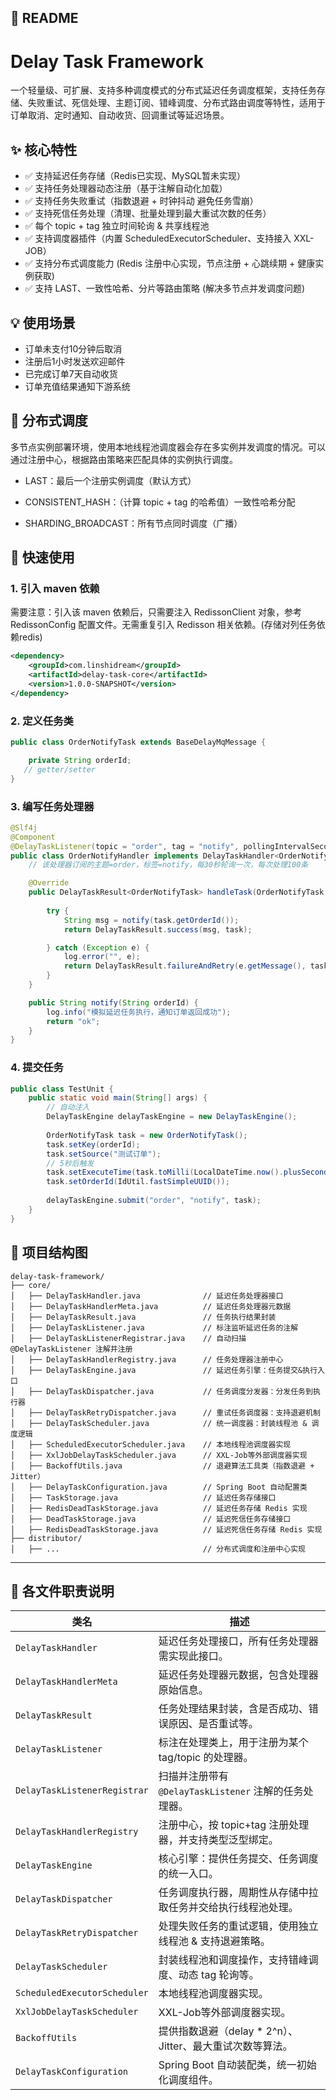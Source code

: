 ## 📖 README



# Delay Task Framework

一个轻量级、可扩展、支持多种调度模式的分布式延迟任务调度框架，支持任务存储、失败重试、死信处理、主题订阅、错峰调度、分布式路由调度等特性，适用于订单取消、定时通知、自动收货、回调重试等延迟场景。



## ✨ 核心特性

- ✅ 支持延迟任务存储（Redis已实现、MySQL暂未实现）
- ✅ 支持任务处理器动态注册（基于注解自动化加载）
- ✅ 支持任务失败重试（指数退避 + 时钟抖动 避免任务雪崩）
- ✅ 支持死信任务处理（清理、批量处理到最大重试次数的任务）
- ✅ 每个 topic + tag 独立时间轮询 & 共享线程池
- ✅ 支持调度器插件（内置 ScheduledExecutorScheduler、支持接入 XXL-JOB）
- ✅ 支持分布式调度能力 (Redis 注册中心实现，节点注册 + 心跳续期 + 健康实例获取)
- ✅ 支持 LAST、一致性哈希、分片等路由策略 (解决多节点并发调度问题)




## 💡 使用场景

- 订单未支付10分钟后取消
- 注册后1小时发送欢迎邮件
- 已完成订单7天自动收货
- 订单充值结果通知下游系统


## 📝 分布式调度

多节点实例部署环境，使用本地线程池调度器会存在多实例并发调度的情况。可以通过注册中心，根据路由策略来匹配具体的实例执行调度。

- LAST：最后一个注册实例调度（默认方式）

- CONSISTENT_HASH：（计算 topic + tag 的哈希值）一致性哈希分配

- SHARDING_BROADCAST：所有节点同时调度（广播）



## 🚀 快速使用

### 1. 引入 maven 依赖

需要注意：引入该 maven 依赖后，只需要注入 RedissonClient 对象，参考 RedissonConfig 配置文件。无需重复引入 Redisson 相关依赖。(存储对列任务依赖redis)
```xml
<dependency>
    <groupId>com.linshidream</groupId>
    <artifactId>delay-task-core</artifactId>
    <version>1.0.0-SNAPSHOT</version>
</dependency>
```

### 2. 定义任务类

```java
public class OrderNotifyTask extends BaseDelayMqMessage {

    private String orderId;
   // getter/setter
}
```

### 3. 编写任务处理器

```java
@Slf4j
@Component
@DelayTaskListener(topic = "order", tag = "notify", pollingIntervalSeconds = 30, pollTasksMax = 100)
public class OrderNotifyHandler implements DelayTaskHandler<OrderNotifyTask> {
    // 该处理器订阅的主题=order，标签=notify，每30秒轮询一次，每次处理100条

    @Override
    public DelayTaskResult<OrderNotifyTask> handleTask(OrderNotifyTask task) {
      
        try {
            String msg = notify(task.getOrderId());
            return DelayTaskResult.success(msg, task);

        } catch (Exception e) {
            log.error("", e);
            return DelayTaskResult.failureAndRetry(e.getMessage(), task);
        }
    }

    public String notify(String orderId) {
        log.info("模拟延迟任务执行，通知订单返回成功");
        return "ok";
    }
}
```

### 4. 提交任务

```java
public class TestUnit {
    public static void main(String[] args) {
        // 自动注入
        DelayTaskEngine delayTaskEngine = new DelayTaskEngine();
        
        OrderNotifyTask task = new OrderNotifyTask();
        task.setKey(orderId);
        task.setSource("测试订单");
        // 5秒后触发
        task.setExecuteTime(task.toMilli(LocalDateTime.now().plusSeconds(5)));
        task.setOrderId(IdUtil.fastSimpleUUID());
        
        delayTaskEngine.submit("order", "notify", task);
    }
}
```


## 📁 项目结构图

```
delay-task-framework/
├── core/
│   ├── DelayTaskHandler.java              // 延迟任务处理器接口
│   ├── DelayTaskHandlerMeta.java          // 延迟任务处理器元数据
│   ├── DelayTaskResult.java               // 任务执行结果封装
│   ├── DelayTaskListener.java             // 标注监听延迟任务的注解
│   ├── DelayTaskListenerRegistrar.java    // 自动扫描 @DelayTaskListener 注解并注册
│   ├── DelayTaskHandlerRegistry.java      // 任务处理器注册中心
│   ├── DelayTaskEngine.java               // 延迟任务引擎：任务提交&执行入口
│   ├── DelayTaskDispatcher.java           // 任务调度分发器：分发任务到执行器
│   ├── DelayTaskRetryDispatcher.java      // 重试任务调度器：支持退避机制
│   ├── DelayTaskScheduler.java            // 统一调度器：封装线程池 & 调度逻辑
│   ├── ScheduledExecutorScheduler.java    // 本地线程池调度器实现
│   ├── XxlJobDelayTaskScheduler.java      // XXL-Job等外部调度器实现
│   ├── BackoffUtils.java                  // 退避算法工具类（指数退避 + Jitter）
│   ├── DelayTaskConfiguration.java        // Spring Boot 自动配置类
│   ├── TaskStorage.java                   // 延迟任务存储接口
│   ├── RedisDeadTaskStorage.java          // 延迟任务存储 Redis 实现
│   ├── DeadTaskStorage.java               // 延迟死信任务存储接口
│   ├── RedisDeadTaskStorage.java          // 延迟死信任务存储 Redis 实现
├── distributor/
│   ├── ...                                // 分布式调度和注册中心实现
```

------





## 🧩 各文件职责说明

| 类名                         | 描述                                                         |
| ---------------------------- | ------------------------------------------------------------ |
| `DelayTaskHandler`           | 延迟任务处理接口，所有任务处理器需实现此接口。               |
| `DelayTaskHandlerMeta`       | 延迟任务处理器元数据，包含处理器原始信息。               |
| `DelayTaskResult`            | 任务处理结果封装，含是否成功、错误原因、是否重试等。         |
| `DelayTaskListener`          | 标注在处理类上，用于注册为某个 tag/topic 的处理器。          |
| `DelayTaskListenerRegistrar` | 扫描并注册带有 `@DelayTaskListener` 注解的任务处理器。       |
| `DelayTaskHandlerRegistry`   | 注册中心，按 topic+tag 注册处理器，并支持类型泛型绑定。      |
| `DelayTaskEngine`            | 核心引擎：提供任务提交、任务调度的统一入口。                 |
| `DelayTaskDispatcher`        | 任务调度执行器，周期性从存储中拉取任务并交给执行线程池处理。 |
| `DelayTaskRetryDispatcher`   | 处理失败任务的重试逻辑，使用独立线程池 & 支持退避策略。      |
| `DelayTaskScheduler`         | 封装线程池和调度操作，支持错峰调度、动态 tag 轮询等。        |
| `ScheduledExecutorScheduler` | 本地线程池调度器实现。        |
| `XxlJobDelayTaskScheduler`   | XXL-Job等外部调度器实现。        |
| `BackoffUtils`               | 提供指数退避（delay * 2^n）、Jitter、最大重试次数等算法。    |
| `DelayTaskConfiguration`     | Spring Boot 自动装配类，统一初始化调度组件。                 |